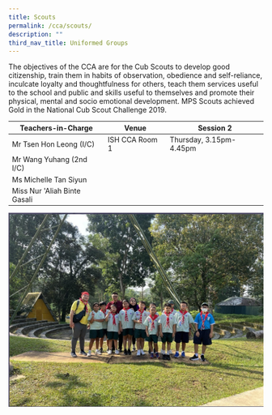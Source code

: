```yaml
---
title: Scouts
permalink: /cca/scouts/
description: ""
third_nav_title: Uniformed Groups
---
```

The objectives of the CCA are for the Cub Scouts to develop good citizenship, train them in habits of observation, obedience and self-reliance, inculcate loyalty and thoughtfulness for others, teach them services useful to the school and public and skills useful to themselves and promote their physical, mental and socio emotional development. MPS Scouts achieved Gold in the National Cub Scout Challenge 2019.



| Teachers-in-Charge | Venue | Session 2 |
| -------- | -------- | -------- |
| Mr Tsen Hon Leong (I/C)| ISH CCA Room 1     | Thursday, 3.15pm-4.45pm     |
|Mr Wang Yuhang (2nd I/C)|    |    |
| Ms Michelle Tan Siyun|     |    |
| Miss Nur 'Aliah Binte Gasali|     |     |

![11 Cub Scouts joint 2023 CLTC camp on 27 May 2023](/images/CCA/Scout/CLTC%20camp/scout1.jpg)